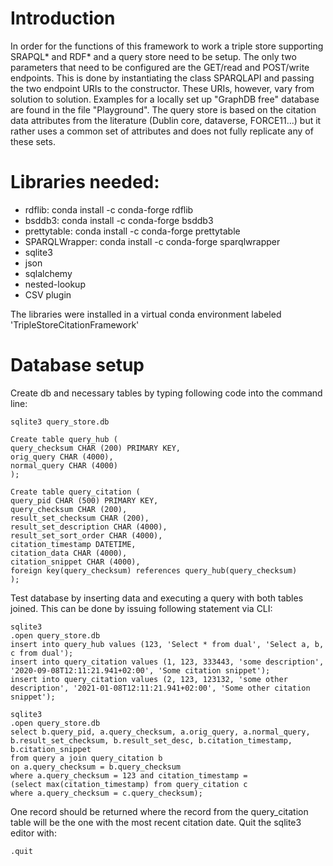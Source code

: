 # Introduction
In order for the functions of this framework to work a triple store supporting SRAPQL* and RDF* and a query store need to be setup. The only two parameters that need to be configured are the GET/read and POST/write endpoints. This is done by instantiating the class SPARQLAPI and passing the two endpoint URIs to the constructor. These URIs, however, vary from solution to solution. Examples for a locally set up "GraphDB free" database are found in the file "Playground". 
The query store is based on the citation data attributes from the literature (Dublin core, dataverse, FORCE11...) but it rather uses a common set of attributes and does not fully replicate any of these sets.

# Libraries needed:
* rdflib: conda install -c conda-forge rdflib
* bsddb3: conda install -c conda-forge bsddb3
* prettytable: conda install -c conda-forge prettytable
* SPARQLWrapper: conda install -c conda-forge sparqlwrapper
* sqlite3
* json
* sqlalchemy
* nested-lookup
* CSV plugin

The libraries were installed in a virtual conda environment labeled 'TripleStoreCitationFramework'

# Database setup
Create db and necessary tables by typing following code into the command line:

    sqlite3 query_store.db 

    Create table query_hub (
    query_checksum CHAR (200) PRIMARY KEY,
    orig_query CHAR (4000),
    normal_query CHAR (4000)
    );

    Create table query_citation (
    query_pid CHAR (500) PRIMARY KEY,
    query_checksum CHAR (200),
    result_set_checksum CHAR (200),
    result_set_description CHAR (4000),
    result_set_sort_order CHAR (4000),
    citation_timestamp DATETIME,
    citation_data CHAR (4000),
    citation_snippet CHAR (4000),
    foreign key(query_checksum) references query_hub(query_checksum)
    );


Test database by inserting data and executing a query with both tables joined. This can be done by issuing following statement via CLI:

    sqlite3
    .open query_store.db
    insert into query_hub values (123, 'Select * from dual', 'Select a, b, c from dual');
    insert into query_citation values (1, 123, 333443, 'some description', '2020-09-08T12:11:21.941+02:00', 'Some citation snippet');
    insert into query_citation values (2, 123, 123132, 'some other description', '2021-01-08T12:11:21.941+02:00', 'Some other citation snippet');

    sqlite3
    .open query_store.db
    select b.query_pid, a.query_checksum, a.orig_query, a.normal_query,
    b.result_set_checksum, b.result_set_desc, b.citation_timestamp, b.citation_snippet
    from query a join query_citation b
    on a.query_checksum = b.query_checksum
    where a.query_checksum = 123 and citation_timestamp =
    (select max(citation_timestamp) from query_citation c
    where a.query_checksum = c.query_checksum);

One record should be returned where the record from the query_citation table will be the one with the most recent citation date.
Quit the sqlite3 editor with:

    .quit
